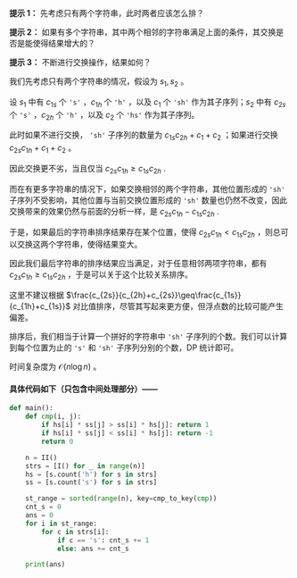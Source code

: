 **提示 1：** 先考虑只有两个字符串，此时两者应该怎么排？

**提示 2：** 如果有多个字符串，其中两个相邻的字符串满足上面的条件，其交换是否是能使得结果增大的？

**提示 3：** 不断进行交换操作，结果如何？

我们先考虑只有两个字符串的情况，假设为 $s_1, s_2$ 。

设 $s_1$ 中有 $c_{1s}$ 个 `'s'` ，$c_{1h}$ 个 `'h'` ，以及 $c_1$ 个 `'sh'` 作为其子序列；$s_2$ 中有 $c_{2s}$ 个 `'s'` ，$c_{2h}$ 个 `'h'` ，以及 $c_2$ 个 `'hs'` 作为其子序列。

此时如果不进行交换， `'sh'` 子序列的数量为 $c_{1s}c_{2h}+c_1+c_2$ ；如果进行交换 $c_{2s}c_{1h}+c_1+c_2$ 。

因此交换更不劣，当且仅当 $c_{2s}c_{1h}\geq c_{1s}c_{2h}$ .

而在有更多字符串的情况下，如果交换相邻的两个字符串，其他位置形成的 `'sh'` 子序列不受影响，其他位置与当前交换位置形成的 `'sh'` 数量也仍然不改变，因此交换带来的效果仍然与前面的分析一样，是 $c_{2s}c_{1h}-c_{1s}c_{2h}$ .

于是，如果最后的字符串排序结果存在某个位置，使得 $c_{2s}c_{1h}\lt c_{1s}c_{2h}$ ，则总可以交换这两个字符串，使得结果变大。

因此我们最后字符串的排序结果应当满足，对于任意相邻两项字符串，都有 $c_{2s}c_{1h}\geq c_{1s}c_{2h}$ ，于是可以关于这个比较关系排序。

这里不建议根据 $\frac{c_{2s}}{c_{2h}+c_{2s}}\geq\frac{c_{1s}}{c_{1h}+c_{1s}}$ 对比值排序，尽管其写起来更方便，但浮点数的比较可能产生偏差。

排序后，我们相当于计算一个拼好的字符串中 `'sh'` 子序列的个数。我们可以计算到每个位置为止的 `'s'` 和 `'sh'` 子序列分别的个数，DP 统计即可。

时间复杂度为 $\mathcal{O}(n\log n)$ 。

#### 具体代码如下（只包含中间处理部分）——

```Python []
def main():
    def cmp(i, j):
        if hs[i] * ss[j] > ss[i] * hs[j]: return 1
        if hs[i] * ss[j] < ss[i] * hs[j]: return -1
        return 0

    n = II()
    strs = [I() for _ in range(n)]
    hs = [s.count('h') for s in strs]
    ss = [s.count('s') for s in strs]

    st_range = sorted(range(n), key=cmp_to_key(cmp))
    cnt_s = 0
    ans = 0
    for i in st_range:
        for c in strs[i]:
            if c == 's': cnt_s += 1
            else: ans += cnt_s

    print(ans)
```
